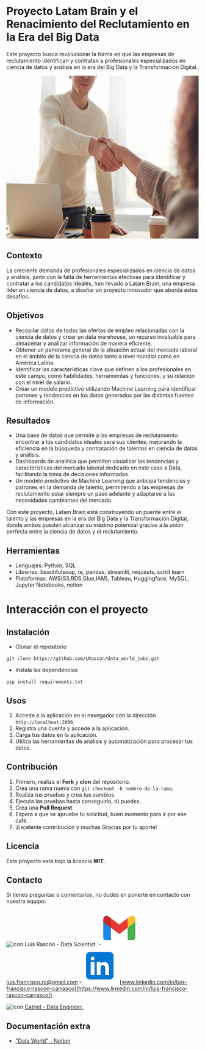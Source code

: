 # Proyecto Latam Brain y el Renacimiento del Reclutamiento en la Era del Big Data
Este proyecto busca revolucionar la forma en que las empresas de reclutamiento identifican y contratan a profesionales especializados en ciencia de datos y análisis en la era del Big Data y la Transformación Digital.


<div align="center">
  <img src="./src/readme_image.jpg" alt="imagen_data_jobs" title="Data Jobs Latam Brain" width="640" height="427">
</div>

## Contexto

La creciente demanda de profesionales especializados en ciencia de datos y análisis, junto con la falta de herramientas efectivas para identificar y contratar a los candidatos ideales, han llevado a Latam Brain, una empresa líder en ciencia de datos, a diseñar un proyecto innovador que aborda estos desafíos.

## Objetivos

- Recopilar datos de todas las ofertas de empleo relacionadas con la ciencia de datos y crear un data warehouse, un recurso invaluable para almacenar y analizar información de manera eficiente.
- Obtener un panorama general de la situación actual del mercado laboral en el ámbito de la ciencia de datos tanto a nivel mundial como en América Latina.
- Identificar las características clave que definen a los profesionales en este campo, como habilidades, herramientas y funciones, y su relación con el nivel de salario.
- Crear un modelo predictivo utilizando Machine Learning para identificar patrones y tendencias en los datos generados por las distintas fuentes de información.

## Resultados

- Una base de datos que permite a las empresas de reclutamiento encontrar a los candidatos ideales para sus clientes, mejorando la eficiencia en la búsqueda y contratación de talentos en ciencia de datos y análisis.
- Dashboards de analítica que permiten visualizar las tendencias y características del mercado laboral dedicado en este caso a Data, facilitando la toma de decisiones informadas.
- Un modelo predictivo de Machine Learning que anticipa tendencias y patrones en la demanda de talento, permitiendo a las empresas de reclutamiento estar siempre un paso adelante y adaptarse a las necesidades cambiantes del mercado.

Con este proyecto, Latam Brain está construyendo un puente entre el talento y las empresas en la era del Big Data y la Transformación Digital, donde ambos pueden alcanzar su máximo potencial gracias a la unión perfecta entre la ciencia de datos y el reclutamiento.


## Herramientas
- Lenguajes: Python, SQL
- Librerias: beautifulsoup, re, pandas, streamlit, requests, scikit learn
- Plataformas: AWS(S3,RDS,Glue,IAM), Tableau, Huggingface, MySQL, Jupyter Notebooks, notion


# Interacción con el proyecto

## Instalación

- Clonar el repositorio

```shell
git clone https://github.com/LRascon/data_world_jobs.git

```

- Instala las dependencias

```.python
pip install requirements.txt
```

## Usos

1. Accede a la aplicación en el navegador con la dirección `http://localhost:3000`.
2. Registra una cuenta y accede a la aplicación.
3. Carga tus datos en la aplicación.
4. Utiliza las herramientas de análisis y automatización para procesar tus datos.

## Contribución

1. Primero, realiza el **Fork** y **clon** del repositorio.
2. Crea una rama nueva con `git checkout -b nombre-de-la-rama`.
3. Realiza tus pruebas y crea tus cambios.
4. Ejecuta las pruebas hasta conseguirlo, tú puedes.
5. Crea una **Pull Request**.
6. Espera a que se apruebe tu solicitud, buen momento para ir por ese café.
7. ¡Excelente contribución y muchas Gracias por tu aporte!

## Licencia

Este proyecto está bajo la licencia **MIT**.

## Contacto

Si tienes preguntas o comentarios, no dudes en ponerte en contacto con nuestro equipo:


![icon](./src/data_analyst.ico) Luis Rascón - Data Scientist.
-![icon](./src/gmail_icon.svg) [luis.francisco.rc@gmail.com](mailto:luis.francisco.rc@gmail.com)
-![icon](./src/linkedin_icon.svg) [www.linkedin.com/in/luis-francisco-rascon-carrasco](https://www.linkedin.com/in/luis-francisco-rascon-carrasco/)


![icon](./src/data_engineer.ico) [Catriel - Data Engineer.](mailto:perezcatriel@gmail.com)

## Documentación extra

- ["Data World" - Notion](https://pinnate-moth-d4f.notion.site/Data-World-Tendencias-del-Mercado-Laboral-c61f044bd0db44988147fc961551666d)

